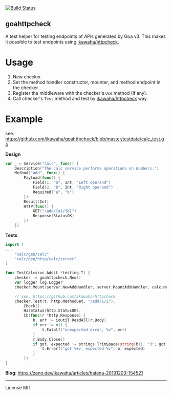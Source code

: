 [![Build Status](https://travis-ci.com/ikawaha/goahttpcheck.svg?branch=master)](https://travis-ci.com/ikawaha/goahttpcheck)

goahttpcheck
---


A test helper for testing endpoints of APIs generated by Goa v3.
This makes it possible to test endpoints using [ikawaha/httpcheck](https://github.com/ikawaha/httpcheck).

# Usage

1. New checker.
1. Set the method handler constructor, mounter, and method endpoint in the checker.
1. Register the middleware with the checker's `Use` method (If any).
1. Call checker's `Test` method and test by [ikawaha/httpcheck](https://github.com/ikawaha/httpcheck) way.

# Example

see. https://github.com/ikawaha/goahttpcheck/blob/master/testdata/calc_test.go

**Design**

```go
var _ = Service("calc", func() {
	Description("The calc service performs operations on numbers.")
	Method("add", func() {
		Payload(func() {
			Field(1, "a", Int, "Left operand")
			Field(2, "b", Int, "Right operand")
			Required("a", "b")
		})
		Result(Int)
		HTTP(func() {
			GET("/add/{a}/{b}")
			Response(StatusOK)
		})
	})
```
**Tests**
```go
import (
...
	"calc/gen/calc"
	"calc/gen/http/calc/server"
)

func TestCalcsrvc_Add(t *testing.T) {
	checker := goahttpcheck.New()
	var logger log.Logger
	checker.Mount(server.NewAddHandler, server.MountAddHandler, calc.NewAddEndpoint(NewCalc(&logger)))

	// see. https://github.com/ikawaha/httpcheck
	checker.Test(t, http.MethodGet, "/add/1/2").
		Check().
		HasStatus(http.StatusOK).
		Cb(func(r *http.Response) {
			b, err := ioutil.ReadAll(r.Body)
			if err != nil {
				t.Fatalf("unexpected error, %v", err)
			}
			r.Body.Close()
			if got, expected := strings.TrimSpace(string(b)), "3"; got != expected {
				t.Errorf("got %+v, expected %v", b, expected)
			}
		})
}
```


**Blog**: https://zenn.dev/ikawaha/articles/hatena-20191203-154521

---

License MIT
